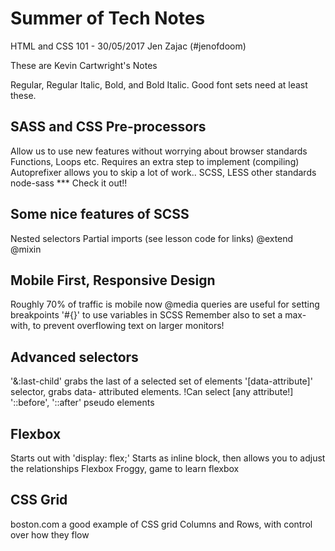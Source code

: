 # Summer of Tech Notes
HTML and CSS 101 - 30/05/2017
Jen Zajac (#jenofdoom)

These are Kevin Cartwright's Notes

Regular, Regular Italic, Bold, and Bold Italic. Good font sets need at least these.

## SASS and CSS Pre-processors
Allow us to use new features without worrying about browser standards
Functions, Loops etc.
Requires an extra step to implement (compiling)
Autoprefixer allows you to skip a lot of work..
SCSS, LESS other standards
node-sass *** Check it out!!

## Some nice features of SCSS
Nested selectors
Partial imports (see lesson code for links)
@extend
@mixin

## Mobile First, Responsive Design
Roughly 70% of traffic is mobile now
@media queries are useful for setting breakpoints
'#{}' to use variables in SCSS
Remember also to set a max-with, to prevent overflowing text on larger monitors!

## Advanced selectors
'&:last-child' grabs the last of a selected set of elements
'[data-attribute]' selector, grabs data- attributed elements.
  !Can select [any attribute!]
'::before', '::after' pseudo elements

## Flexbox
Starts out with 'display: flex;'
Starts as inline block, then allows you to adjust the relationships
Flexbox Froggy, game to learn flexbox

## CSS Grid
boston.com a good example of CSS grid
Columns and Rows, with control over how they flow
